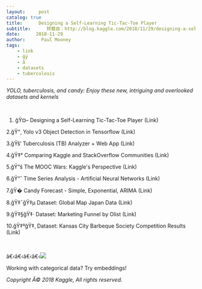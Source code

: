 ```yaml
---
layout:     post
catalog: true
title:      Designing a Self-Learning Tic-Tac-Toe Player
subtitle:      转载自：http://blog.kaggle.com/2018/11/29/designing-a-self-learning-tic-tac-toe-player/
date:      2018-11-29
author:      Paul Mooney
tags:
    - link
    - ğÿ
    - â
    - datasets
    - tuberculosis
---
```


*YOLO, tuberculosis, and candy: Enjoy these new, intriguing and overlooked datasets and kernels*

 

1. ğŸ¤– Designing a Self-Learning Tic-Tac-Toe Player (Link)

2.ğŸ“¸ Yolo v3 Object Detection in Tensorflow (Link)

3.ğŸš‘ Tuberculosis (TB) Analyzer + Web App (Link)

4.ğŸ‡° Comparing Kaggle and StackOverflow Communities (Link)

5.ğŸ“š The MOOC Wars: Kaggle's Perspective (Link)

6.ğŸ“ˆ Time Series Analysis - Artificial Neural Networks (Link)

7.ğŸ�­ Candy Forecast - Simple, Exponential, ARIMA (Link)

8.ğŸ‡¯ğŸ‡µ Dataset: Global Map Japan Data (Link)

9.ğŸ‡§ğŸ‡· Dataset: Marketing Funnel by Olist (Link)

10.ğŸ‡ºğŸ‡¸ Dataset: Kansas City Barbeque Society Competition Results (Link)

 

â€‹â€‹â€‹â€‹![](http://s5047.pcdn.co/wp-content/uploads/2018/11/Screen-Shot-2018-11-26-at-4.24.32-PM.png)


Working with categorical data? Try embeddings!

*Copyright Â© 2018 Kaggle, All rights reserved.*
